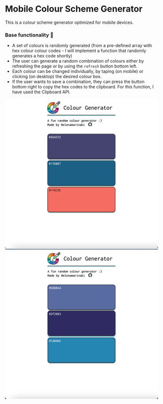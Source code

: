 # Mobile Colour Scheme Generator

This is a colour scheme generator optimized for mobile devices.

### Base functionality 🎨
* A set of colours is randomly generated (from a pre-defined array with hex colour colour codes - I will implement a function that  randomly generates a hex code shortly)
* The user can generate a random combination of colours either by refreshing the page or by using the `refresh` button bottom left.
* Each colour can be changed individually, by taping (on mobile) or clicking (on desktop) the desired colour box.
* If the user wants to save a combination, they can press the button bottom right to copy the hex codes to the clipboard. For this function, I have used the Clipboard API.



![Img1](screen_2.png)
![Img2](screen_5.png)